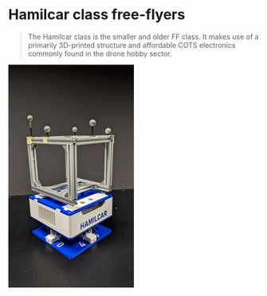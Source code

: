 # Hamilcar class free-flyers

> The Hamilcar class is the smaller and older FF class. It makes use of a primarily 3D-printed structure and affordable COTS electronics commonly found in the drone hobby sector.

<img src="wiki/graphics/hamilcar_ausfB_FF.jpg" alt="Hamilcar FF in the revised Ausf. B design" width="50%" height="50%">
